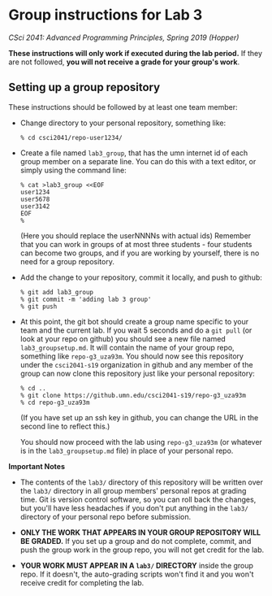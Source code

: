 # Group instructions for Lab 3

*CSci 2041: Advanced Programming Principles, Spring 2019 (Hopper)*

**These instructions will only work if executed during the lab period.**  If they are not followed, **you will not receive a grade for your group's work**.

## Setting up a group repository

These instructions should be followed by at least one team member:

* Change directory to your personal repository, something like:

    ```
    % cd csci2041/repo-user1234/
    ```

* Create a file named `lab3_group`, that has the umn internet id of each group member on a separate line.  You can do this with a text editor, or simply using the command line:

    ```
    % cat >lab3_group <<EOF
    user1234
    user5678
    user3142
    EOF
    %
    ```

  (Here you should replace the userNNNNs with actual ids)  Remember that you can work in groups of at most three students - four students can become two groups, and if you are working by yourself, there is no need for a group repository.

* Add the change to your repository, commit it locally, and push to github:

    ```
    % git add lab3_group
    % git commit -m 'adding lab 3 group'
    % git push
    ```

* At this point, the git bot should create a group name specific to your team and the current lab.  If you wait 5 seconds and do a `git pull` (or look at your repo on github) you should see a new file named `lab3_groupsetup.md`.  It will contain the name of your group repo, something like `repo-g3_uza93m`.  You should now see this repository under the `csci2041-s19` organization in github and any member of the group can now clone this repository just like your personal repository:

    ```
    % cd ..
    % git clone https://github.umn.edu/csci2041-s19/repo-g3_uza93m
    % cd repo-g3_uza93m
    ```

   (If you have set up an ssh key in github, you can change the URL in the second line to reflect this.)

   You should now proceed with the lab using `repo-g3_uza93m` (or whatever is in the `lab3_groupsetup.md` file) in place of your personal repo.


**Important Notes**
* The contents of the `lab3/` directory of this repository will be written over the `lab3/` directory in all group members' personal repos at grading time.  Git is version control software, so you can roll back the changes, but you'll have less headaches if you don't put anything in the `lab3/` directory of your personal repo before submission.

* **ONLY THE WORK THAT APPEARS IN YOUR GROUP REPOSITORY WILL BE GRADED.** If you set up a group and do not complete, commit, and push the group work in the group repo, you will not get credit for the lab.

* **YOUR WORK MUST APPEAR IN A `lab3/` DIRECTORY** inside the group repo.  If it doesn't, the auto-grading scripts won't find it and you won't receive credit for completing the lab.
